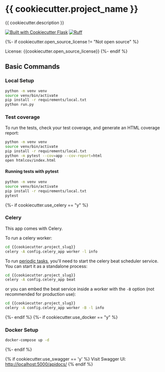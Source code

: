 # {{ cookiecutter.project_name }}

{{ cookiecutter.description }}

[![Built with Cookiecutter Flask](https://img.shields.io/badge/built%20with-Cookiecutter%20Flask-ff69b4.svg?logo=cookiecutter)](https://gitlab.plisca.net/plisca-ih/flask-boilerplate.git)
[![Ruff](https://img.shields.io/endpoint?url=https://raw.githubusercontent.com/astral-sh/ruff/main/assets/badge/v2.json)](https://github.com/astral-sh/ruff)

{%- if cookiecutter.open_source_license != "Not open source" %}

License: {{cookiecutter.open_source_license}}
{%- endif %}

## Basic Commands

### Local Setup

```bash
python -m venv venv
source venv/bin/activate
pip install -r requirements/local.txt
python run.py
```

### Test coverage

To run the tests, check your test coverage, and generate an HTML coverage report:

```bash
python -m venv venv
source venv/bin/activate
pip install -r requirements/local.txt
python -m pytest --cov=app --cov-report=html
open htmlcov/index.html
```

#### Running tests with pytest

```bash
python -m venv venv
source venv/bin/activate
pip install -r requirements/local.txt
pytest
```

{%- if cookiecutter.use_celery == "y" %}

### Celery

This app comes with Celery.

To run a celery worker:

```bash
cd {{cookiecutter.project_slug}}
celery -A config.celery_app worker -l info
```

To run [periodic tasks](https://docs.celeryq.dev/en/stable/userguide/periodic-tasks.html), you'll need to start the celery beat scheduler service. You can start it as a standalone process:

```bash
cd {{cookiecutter.project_slug}}
celery -A config.celery_app beat
```

or you can embed the beat service inside a worker with the `-B` option (not recommended for production use):

```bash
cd {{cookiecutter.project_slug}}
celery -A config.celery_app worker -B -l info
```

{%- endif %}
{%- if cookiecutter.use_docker == "y" %}

### Docker Setup

```bash
docker-compose up -d
```

{%- endif %}

{% if cookiecutter.use_swagger == 'y' %}
Visit Swagger UI: <http://localhost:5000/apidocs/>
{% endif %}
